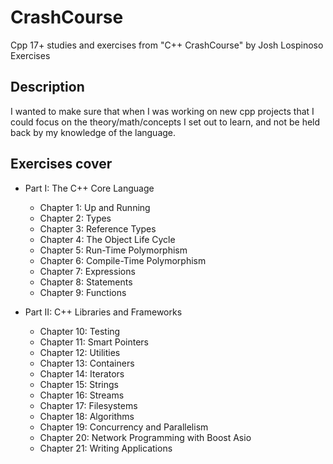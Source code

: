 # CrashCourse

Cpp 17+ studies and exercises from "C++ CrashCourse" by Josh Lospinoso Exercises

## Description

I wanted to make sure that when I was working on new cpp projects that I could focus on the theory/math/concepts 
I set out to learn, and not be held back by my knowledge of the language.

## Exercises cover

* Part I: The C++ Core Language
  * Chapter 1: Up and Running
  * Chapter 2: Types
  * Chapter 3: Reference Types
  * Chapter 4: The Object Life Cycle
  * Chapter 5: Run-Time Polymorphism
  * Chapter 6: Compile-Time Polymorphism
  * Chapter 7: Expressions
  * Chapter 8: Statements
  * Chapter 9: Functions
    
* Part II: C++ Libraries and Frameworks
  * Chapter 10: Testing
  * Chapter 11: Smart Pointers
  * Chapter 12: Utilities
  * Chapter 13: Containers
  * Chapter 14: Iterators
  * Chapter 15: Strings
  * Chapter 16: Streams
  * Chapter 17: Filesystems
  * Chapter 18: Algorithms
  * Chapter 19: Concurrency and Parallelism
  * Chapter 20: Network Programming with Boost Asio
  * Chapter 21: Writing Applications
